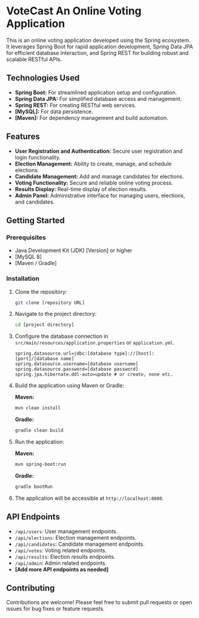 # VoteCast An Online Voting Application

This is an online voting application developed using the Spring ecosystem. It leverages Spring Boot for rapid application development, Spring Data JPA for efficient database interaction, and Spring REST for building robust and scalable RESTful APIs.

## Technologies Used

* **Spring Boot:** For streamlined application setup and configuration.
* **Spring Data JPA:** For simplified database access and management.
* **Spring REST:** For creating RESTful web services.
* **[MySQL]:** For data persistence.
* **[Maven]:** For dependency management and build automation.

## Features

* **User Registration and Authentication:** Secure user registration and login functionality.
* **Election Management:** Ability to create, manage, and schedule elections.
* **Candidate Management:** Add and manage candidates for elections.
* **Voting Functionality:** Secure and reliable online voting process.
* **Results Display:** Real-time display of election results.
* **Admin Panel:** Administrative interface for managing users, elections, and candidates.

## Getting Started

### Prerequisites

* Java Development Kit (JDK) [Version] or higher
* [MySQL 8]
* [Maven / Gradle]

### Installation

1.  Clone the repository:

    ```bash
    git clone [repository URL]
    ```

2.  Navigate to the project directory:

    ```bash
    cd [project directory]
    ```

3.  Configure the database connection in `src/main/resources/application.properties` or `application.yml`.

    ```properties
    spring.datasource.url=jdbc:[database type]://[host]:[port]/[database name]
    spring.datasource.username=[database username]
    spring.datasource.password=[database password]
    spring.jpa.hibernate.ddl-auto=update # or create, none etc.
    ```

4.  Build the application using Maven or Gradle:

    **Maven:**

    ```bash
    mvn clean install
    ```

    **Gradle:**

    ```bash
    gradle clean build
    ```

5.  Run the application:

    **Maven:**

    ```bash
    mvn spring-boot:run
    ```

    **Gradle:**

    ```bash
    gradle bootRun
    ```

6.  The application will be accessible at `http://localhost:8080`.

## API Endpoints

* `/api/users`: User management endpoints.
* `/api/elections`: Election management endpoints.
* `/api/candidates`: Candidate management endpoints.
* `/api/votes`: Voting related endpoints.
* `/api/results`: Election results endpoints.
* `/api/admin`: Admin related endpoints.
* **[Add more API endpoints as needed]**

## Contributing

Contributions are welcome! Please feel free to submit pull requests or open issues for bug fixes or feature requests.

